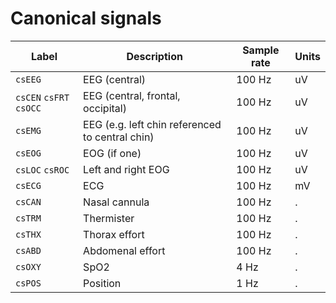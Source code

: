 # Canonical signals

| Label | Description | Sample rate | Units |
| ---- | ---- | ---- | ---- |
| `csEEG` | EEG (central) | 100 Hz | uV |
| `csCEN` `csFRT` `csOCC` | EEG (central, frontal, occipital) | 100 Hz | uV |
| `csEMG` | EEG (e.g. left chin referenced to central chin) | 100 Hz | uV |
| `csEOG` | EOG (if one) | 100 Hz | uV |
| `csLOC` `csROC` | Left and right EOG | 100 Hz | uV |
| `csECG` | ECG | 100 Hz | mV |
| `csCAN` | Nasal cannula | 100 Hz | . |
| `csTRM` | Thermister | 100 Hz | . |
| `csTHX` | Thorax effort |100 Hz | . |
| `csABD` | Abdomenal effort |100 Hz | . |
| `csOXY` | SpO2 | 4 Hz | . |
| `csPOS` | Position | 1 Hz | . |
